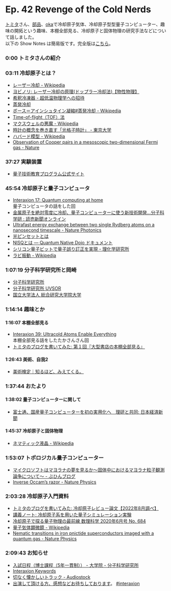 # Ep. 42 Revenge of the Cold Nerds

[トミタ](https://twitter.com/c9toMIT)さん、[部品](https://twitter.com/tjmlab)、[oka](https://twitter.com/nowohyeah)で冷却原子気体、冷却原子型型量子コンピューター、趣味の開拓という趣味、本棚全部見る、冷却原子と固体物理の研究手法などについて話しました。  
以下の Show Notes は簡易版です。完全版は[こちら](https://interaxion-podcast.github.io/42)。

### 0:00 トミタさんの紹介

### 03:11 冷却原子とは？

- [レーザー冷却 - Wikipedia](https://ja.wikipedia.org/wiki/%E3%83%AC%E3%83%BC%E3%82%B6%E3%83%BC%E5%86%B7%E5%8D%B4)  
- [ヨビノリ: レーザー冷却の原理(ドップラー冷却法)【物性物理】](https://youtu.be/kBEwOVH4PBU)
- [希釈冷凍器 - 超低温物理学への招待](https://www.sci.osaka-cu.ac.jp/phys/ult/invitation/cryo/dr.html)
- [蒸発冷却](http://qo.phys.gakushuin.ac.jp/~torii/bec/tutorial/chapter2_3.html)
- [ボース＝アインシュタイン凝縮#蒸発冷却 - Wikipedia](https://ja.wikipedia.org/wiki/%E3%83%9C%E3%83%BC%E3%82%B9%EF%BC%9D%E3%82%A2%E3%82%A4%E3%83%B3%E3%82%B7%E3%83%A5%E3%82%BF%E3%82%A4%E3%83%B3%E5%87%9D%E7%B8%AE#%E8%92%B8%E7%99%BA%E5%86%B7%E5%8D%B4)
- [Time-of-flight（TOF）法](https://qo.phys.gakushuin.ac.jp/~torii/bec/tutorial/chapter2_4.html)
- [マクスウェルの悪魔 - Wikipedia](https://ja.wikipedia.org/wiki/%E3%83%9E%E3%82%AF%E3%82%B9%E3%82%A6%E3%82%A7%E3%83%AB%E3%81%AE%E6%82%AA%E9%AD%94)
- [時計の概念を巻き直す「光格子時計」 - 東京大学](https://www.u-tokyo.ac.jp/focus/ja/features/f_00063.html)
- [ハバード模型 - Wikipedia](https://ja.wikipedia.org/wiki/%E3%83%8F%E3%83%90%E3%83%BC%E3%83%89%E6%A8%A1%E5%9E%8B)
- [Observation of Cooper pairs in a mesoscopic two-dimensional Fermi gas - Nature](https://www.nature.com/articles/s41586-022-04678-1)

### 37:27 実験装置

- [量子技術教育プログラム公式サイト](https://www.sqei.c.u-tokyo.ac.jp/qed/)  

### 45:54 冷却原子と量子コンピュータ

- [Interaxion 17: Quantum computing at home](https://interaxion-podcast.github.io/17)  
  量子コンピュータの話をした回
- [金属原子を絶対零度に冷却、量子コンピューターに使う新技術開発…分子科学研 : 読売新聞オンライン](https://www.yomiuri.co.jp/science/20220809-OYT1T50027/)
- [Ultrafast energy exchange between two single Rydberg atoms on a nanosecond timescale - Nature Photonics](https://www.nature.com/articles/s41566-022-01047-2)
- [光ピンセットとは](https://www.thorlabs.co.jp/newgrouppage9.cfm?objectgroup_id=10774)
- [NISQとは — Quantum Native Dojo ドキュメント](https://dojo.qulacs.org/ja/latest/notebooks/2.1_NISQ_and_long_term.html)
- [シリコン量子ビットで量子誤り訂正を実現 - 理化学研究所](https://www.riken.jp/press/2022/20220825_1/index.html)
- [ラビ振動 - Wikipedia](https://ja.wikipedia.org/wiki/%E3%83%A9%E3%83%93%E6%8C%AF%E5%8B%95)

### 1:07:19 分子科学研究所と岡崎

- [分子科学研究所](https://www.ims.ac.jp/)
- [分子科学研究所 UVSOR](https://www.uvsor.ims.ac.jp/)
- [国立大学法人 総合研究大学院大学](https://www.soken.ac.jp/)

### 1:14:14 趣味とか

#### 1:16:07 本棚全部見る

- [Interaxion 39: Ultracold Atoms Enable Everything](https://interaxion-podcast.github.io/39)  
  本棚全部見る話をしたたかさんさん回
- [トミタのブログを書いてみた: 第１回『大型書店の本棚全部見る』](http://tomitanoblogwokaitemita.blogspot.com/2018/08/blog-post_17.html)

#### 1:26:43 美術、自我2

- [美術検定｜知るほど、みえてくる。](https://www.bijutsukentei.com/)

### 1:37:44 おたより

#### 1:38:02 量子コンピューターに関して

- [富士通、国産量子コンピューターを初の実用化へ　理研と共同: 日本経済新聞](https://www.nikkei.com/article/DGXZQOUC122B90S2A810C2000000/)

#### 1:45:37 冷却原子と固体物理

- [ネマティック液晶 - Wikipedia](https://ja.wikipedia.org/wiki/%E3%83%8D%E3%83%9E%E3%83%86%E3%82%A3%E3%83%83%E3%82%AF%E6%B6%B2%E6%99%B6)

### 1:53:07 トポロジカル量子コンピューター

- [マイクロソフトはマヨラナの夢を見るか～固体中におけるマヨラナ粒子観測論争について～ - ぶひんブログ](https://buhin-blog.blogspot.com/2022/08/blog-post.html)
- [Inverse Occam’s razor - Nature Physics](https://www.nature.com/articles/s41567-022-01575-2)

### 2:03:28 冷却原子入門資料

- [トミタのブログを書いてみた: 冷却原子レビュー論文【2022年8月調べ】](http://tomitanoblogwokaitemita.blogspot.com/2022/08/20228.html)
- [講義ノート: 冷却原子系を用いた量子シミュレーション実験](https://repository.kulib.kyoto-u.ac.jp/dspace/handle/2433/269382)
- [冷却原子で探る量子物理の最前線 数理科学 2020年6月号 No. 684](https://amzn.to/3Ly757a)
- [量子気体顕微鏡 - Wikipedia](https://ja.wikipedia.org/wiki/%E9%87%8F%E5%AD%90%E6%B0%97%E4%BD%93%E9%A1%95%E5%BE%AE%E9%8F%A1)
- [Nematic transitions in iron pnictide superconductors imaged with a quantum gas - Nature Physics](https://www.nature.com/articles/s41567-020-0826-8)

### 2:09:43 お知らせ

- [⼊試⽇程（博士課程（5年一貫制）） - 大学院 - 分子科学研究所](https://www.ims.ac.jp/education/5y.html)  
- [Interaxion Keywords](https://interaxion-podcast.github.io/keywords/)
- [切なく懐かしいトラック - Audiostock](https://audiostock.jp/audio/1267554)
- [出演して頂ける方、感想などお待ちしております](https://interaxion-podcast.github.io/feedback/)。 [#interaxion](https://twitter.com/hashtag/interaxion)

